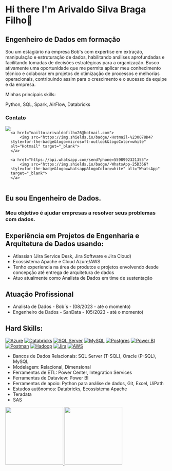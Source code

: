 # Hi there  I'm Arivaldo Silva Braga Filho👋

## Engenheiro de Dados em formação
Sou um estagiário na empresa Bob's com expertise em extração, manipulação e estruturação de dados, habilitando análises aprofundadas e facilitando tomadas de decisões estratégicas para a organização. Busco ativamente uma oportunidade que me permita aplicar meu conhecimento técnico e colaborar em projetos de otimização de processos e melhorias operacionais, contribuindo assim para o crescimento e o sucesso da equipe e da empresa.

Minhas principais skills:

Python, SQL, Spark, AirFlow, Databricks

### Contato

<div style="display: flex; justify-content: space-between;">
    <a href="https://www.linkedin.com/in/arivaldofilho/" target="_blank">
        <img src="https://img.shields.io/badge/-LinkedIn-%230077B5?style=for-the-badge&logo=linkedin&logoColor=white" target="_blank">
    </a>

    <a href="mailto:arivaldofilho26@hotmail.com">
        <img src="https://img.shields.io/badge/-Hotmail-%230078D4?style=for-the-badge&logo=microsoft-outlook&logoColor=white" alt="Hotmail" target="_blank">
    </a>

    <a href="https://api.whatsapp.com/send?phone=5598992321355">
        <img src="https://img.shields.io/badge/-WhatsApp-25D366?style=for-the-badge&logo=whatsapp&logoColor=white" alt="WhatsApp" target="_blank">
    </a>
</div>



## Eu sou Engenheiro de Dados.

### Meu objetivo é ajudar empresas a resolver seus problemas com dados.

## Experiência em Projetos de Engenharia e Arquitetura de Dados usando:

- Atlassian (Jira Service Desk, Jira Software e Jira Cloud) 
- Ecossistema Apache e Cloud Azure/AWS 
- Tenho experiencia na área de produtos e projetos envolvendo desde concepção até entrega de arquitetura de dados
- Atuo atualmente como Analista de Dados em time de sustentação 

## Atuação Profissional 

- Analista de Dados - Bob´s - (08/2023 - até o momento)
- Engenheiro de Dados - SanData - (05/2023 - até o momento)

## Hard Skills:
[![Azure](https://img.shields.io/badge/microsoft%20azure-0089D6?style=for-the-badge&logo=microsoft-azure&logoColor=white)](https://github.com/demetriusengdados/demetriusengdados/edit/main/README.md)
[![Databricks](https://img.shields.io/badge/Databricks-FF3621?style=for-the-badge&logo=Databricks&logoColor=white)](https://github.com/demetriusengdados/demetriusengdados/edit/main/README.md)
[![SQL Server](https://img.shields.io/badge/Microsoft%20SQL%20Server-CC2927?style=for-the-badge&logo=microsoft%20sql%20server&logoColor=white)](https://github.com/demetriusengdados/demetriusengdados/edit/main/README.md)
[![MySQL](https://img.shields.io/badge/MySQL-005C84?style=for-the-badge&logo=mysql&logoColor=white)](https://github.com/demetriusengdados/demetriusengdados/edit/main/README.md)
[![Postgres](https://img.shields.io/badge/PostgreSQL-316192?style=for-the-badge&logo=postgresql&logoColor=white)](https://github.com/demetriusengdados/demetriusengdados/edit/main/README.md)
[![Power BI](https://img.shields.io/badge/PowerBI-F2C811?style=for-the-badge&logo=Power%20BI&logoColor=white)](https://github.comdemetriusengdados/demetriusengdados/edit/main/README.md)
[![Postman](https://img.shields.io/badge/Postman-FF6C37?style=for-the-badge&logo=Postman&logoColor=white)](https://github.com/demetriusengdados/demetriusengdados/edit/main/README.md)
[![Hadoop](https://img.shields.io/badge/Hadoop-5849be?style=for-the-badge&logo=Hadoop&logoColor=white)](https://github.com/demetriusengdados/demetriusengdados/edit/main/README.md)
[![Jira](https://img.shields.io/badge/Jira-0052CC?style=for-the-badge&logo=Jira&logoColor=white)](https://github.com/demetriusengdados/demetriusengdados/edit/main/README.md)
[![AWS](https://img.shields.io/badge/AWS-0052CC?style=for-the-badge&logo=AWS&logoColor=white)](https://github.com/demetriusengdados/demetriusengdados/edit/main/README.md)

- Bancos de Dados Relacionais: SQL Server (T-SQL), Oracle (P-SQL), MySQL
- Modelagem: Relacional, Dimensional
- Ferramentas de ETL: Power Center, Integration Services
- Ferramentas de Dataview: Power BI
- Ferramentas de apoio: Python para análise de dados, Git, Excel, UiPath
- Estudos autônomos: Databricks, Ecossistema Apache 
- Teradata
- SAS

<div>
<a href="https://github.com/demetriusengdados">
<img height="180em" src="https://github-readme-stats.vercel.app/api/top-langs/?username=ArivaldoFilho&layout=compact&langs_count=7&theme=dracula"/>
<img height="180em" src="https://github-readme-stats.vercel.app/api?username=ArivaldoFilho&show_icons=true&theme=dracula&include_all_commits=true&count_private=true"/>
</div>

